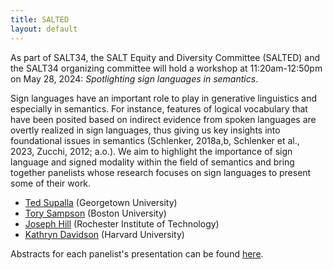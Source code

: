 ```yaml
---
title: SALTED
layout: default
---
```


As part of SALT34, the SALT Equity and Diversity Committee (SALTED) and the SALT34 organizing committee will hold a workshop at 11:20am-12:50pm on May 28, 2024: *Spotlighting sign languages in semantics*.

Sign languages have an important role to play in generative linguistics and especially in semantics. For instance, features of logical vocabulary that have been posited based on indirect evidence from spoken languages are overtly realized in sign languages, thus giving us key insights into foundational issues in semantics (Schlenker, 2018a,b, Schlenker et al., 2023, Zucchi, 2012; a.o.). We aim to highlight the importance of sign language and signed modality within the field of semantics and bring together panelists whose research focuses on sign languages to present some of their work.

<ul id="speakers">
<li><a href="https://neurology.georgetown.edu/supalla/">Ted Supalla</a> (Georgetown University)</li>
<li><a href="https://sites.google.com/ucsd.edu/torysampson/">Tory Sampson</a> (Boston University)</li>
<li><a href="https://www.josephchill.com/">Joseph Hill</a> (Rochester Institute of Technology)</li>
<li><a href="https://scholar.harvard.edu/kathryndavidson">Kathryn Davidson</a> (Harvard University)</li>
</ul>

Abstracts for each panelist's presentation can be found <a href="{{ site.baseurl }}/abstracts#salted">here</a>.